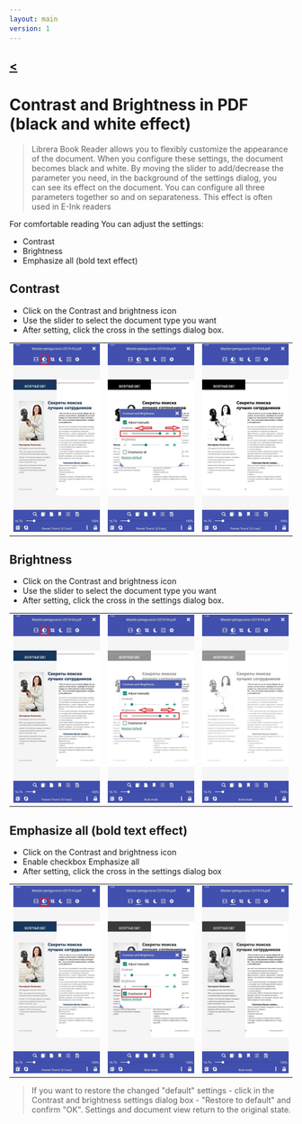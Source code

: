 ```yaml
---
layout: main
version: 1
---
```

[<](/wiki/faq/es)
---

# Contrast and Brightness in PDF  (black and white effect)

> Librera Book Reader allows you to flexibly customize the appearance of the document. 
When you configure these settings, the document becomes black and white. 
By moving the slider to add/decrease the parameter you need, 
in the background of the settings dialog, you can see its effect on the document. 
You can configure all three parameters together so and on separateness. This effect is often used in E-Ink readers


For comfortable reading You can adjust the settings:
* Contrast
* Brightness 
* Emphasize all (bold text effect)

## Contrast
* Click on the Contrast and brightness icon
* Use the slider to select the document type you want
* After setting, click the cross in the settings dialog box.

||||
|-|-|-|
|![](10.jpg)|![](11.jpg)|![](12.jpg)|

## Brightness 
* Click on the Contrast and brightness icon
* Use the slider to select the document type you want
* After setting, click the cross in the settings dialog box.

||||
|-|-|-|
|![](20.jpg)|![](21.jpg)|![](222.jpg)|


## Emphasize all  (bold text effect)
* Click on the Contrast and brightness icon
* Enable checkbox Emphasize all
* After setting, click the cross in the settings dialog box

||||
|-|-|-|
|![](30.jpg)|![](31.jpg)|![](32.jpg)|

> If you want to restore the changed "default" settings - click in the Contrast and brightness settings dialog box - "Restore to default" and confirm "OK". Settings and document view return to the original state.

